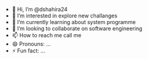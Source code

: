 - 👋 Hi, I’m @dshahira24
- 👀 I’m interested in explore new challanges
- 🌱 I’m currently learning about system programme
- 💞️ I’m looking to collaborate on software engineering
- 📫 How to reach me call me
- 😄 Pronouns: ...
- ⚡ Fun fact: ...

<!---
dshahira24/dshahira24 is a ✨ special ✨ repository because its `README.md` (this file) appears on your GitHub profile.
You can click the Preview link to take a look at your changes.
--->
